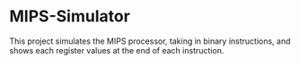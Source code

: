 # MIPS-Simulator
This project simulates the MIPS processor, taking in binary instructions, and shows each register values at the end of each instruction.

